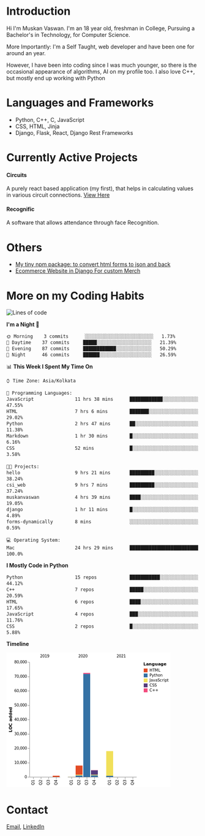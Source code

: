<!-- - I’m currently working on:
&nbsp;&nbsp;&nbsp;&nbsp;&nbsp;&nbsp; *Circuits*[https://muskanvaswan.github.io/circuits] which, as the name suggests,  is a calculator for solving circuits with ease. This is my first React project
#### I’m currently learning : 
&nbsp;&nbsp;&nbsp;&nbsp;&nbsp;&nbsp; React.js
#### Ask me about:
&nbsp;&nbsp;&nbsp;&nbsp;&nbsp;&nbsp; Anything
#### How to reach me:
&nbsp;&nbsp;&nbsp;&nbsp;&nbsp;&nbsp; Email[mailto:muskanvaswan@gmail.com] LinkedIn[https://www.linkedin.com/in/muskan-vaswan?lipi=urn%3Ali%3Apage%3Ad_flagship3_profile_view_base_contact_details%3B%2FQpdlv5fQ12Ru4DkW2TysA%3D%3D]
#### Pronouns:
&nbsp;&nbsp;&nbsp;&nbsp;&nbsp;&nbsp; Her -->

# Introduction
Hi I'm Muskan Vaswan.
I'm an 18 year old,
freshman in College,
Pursuing a Bachelor's in Technology, for Computer Science.

More Importantly: I'm a Self Taught, web developer and have been one for around an year.

However, I have been into coding since I was much younger, so there is the occasional appearance of algorithms, AI on my profile too. I also love C++, but mostly end up working with Python


# Languages and Frameworks

- Python, C++, C, JavaScript
- CSS, HTML, Jinja
- Django, Flask, React, Django Rest Frameworks

# Currently Active Projects

#### Circuits
A purely react based application (my first), that helps in calculating values in various circuit connections.
[View Here](https://muskanvaswan.github.io/circuits')

#### Recognific
A software that allows attendance through face Recognition.

# Others
- [My tiny npm package: to convert html forms to json and back](https://www.npmjs.com/package/forms-dynamically)
- [Ecommerce Website in Django For custom Merch](https://merch-commerce.herokuapp.com/)

# More on my Coding Habits

<!--START_SECTION:waka-->
![Lines of code](https://img.shields.io/badge/From%20Hello%20World%20I%27ve%20Written-103950%20lines%20of%20code-blue)

**I'm a Night 🦉** 

```text
🌞 Morning    3 commits      ░░░░░░░░░░░░░░░░░░░░░░░░░   1.73% 
🌆 Daytime    37 commits     █████░░░░░░░░░░░░░░░░░░░░   21.39% 
🌃 Evening    87 commits     ████████████░░░░░░░░░░░░░   50.29% 
🌙 Night      46 commits     ██████░░░░░░░░░░░░░░░░░░░   26.59%

```


📊 **This Week I Spent My Time On** 

```text
⌚︎ Time Zone: Asia/Kolkata

💬 Programming Languages: 
JavaScript               11 hrs 38 mins      ████████████░░░░░░░░░░░░░   47.55% 
HTML                     7 hrs 6 mins        ███████░░░░░░░░░░░░░░░░░░   29.02% 
Python                   2 hrs 47 mins       ██░░░░░░░░░░░░░░░░░░░░░░░   11.38% 
Markdown                 1 hr 30 mins        █░░░░░░░░░░░░░░░░░░░░░░░░   6.16% 
CSS                      52 mins             █░░░░░░░░░░░░░░░░░░░░░░░░   3.58%

🐱‍💻 Projects: 
hello                    9 hrs 21 mins       █████████░░░░░░░░░░░░░░░░   38.24% 
csi_web                  9 hrs 7 mins        █████████░░░░░░░░░░░░░░░░   37.24% 
muskanvaswan             4 hrs 39 mins       ████░░░░░░░░░░░░░░░░░░░░░   19.05% 
django                   1 hr 11 mins        █░░░░░░░░░░░░░░░░░░░░░░░░   4.89% 
forms-dynamically        8 mins              ░░░░░░░░░░░░░░░░░░░░░░░░░   0.59%

💻 Operating System: 
Mac                      24 hrs 29 mins      █████████████████████████   100.0%

```

**I Mostly Code in Python** 

```text
Python                   15 repos            ███████████░░░░░░░░░░░░░░   44.12% 
C++                      7 repos             █████░░░░░░░░░░░░░░░░░░░░   20.59% 
HTML                     6 repos             ████░░░░░░░░░░░░░░░░░░░░░   17.65% 
JavaScript               4 repos             ███░░░░░░░░░░░░░░░░░░░░░░   11.76% 
CSS                      2 repos             █░░░░░░░░░░░░░░░░░░░░░░░░   5.88%

```


**Timeline**

![Chart not found](https://raw.githubusercontent.com/muskanvaswan/muskanvaswan/master/charts/bar_graph.png) 


<!--END_SECTION:waka-->

# Contact

[Email](mailto:muskanvaswan@gmail.com), [LinkedIn](https://www.linkedin.com/in/muskan-vaswan?lipi=urn%3Ali%3Apage%3Ad_flagship3_profile_view_base_contact_details%3B%2FQpdlv5fQ12Ru4DkW2TysA%3D%3D)



